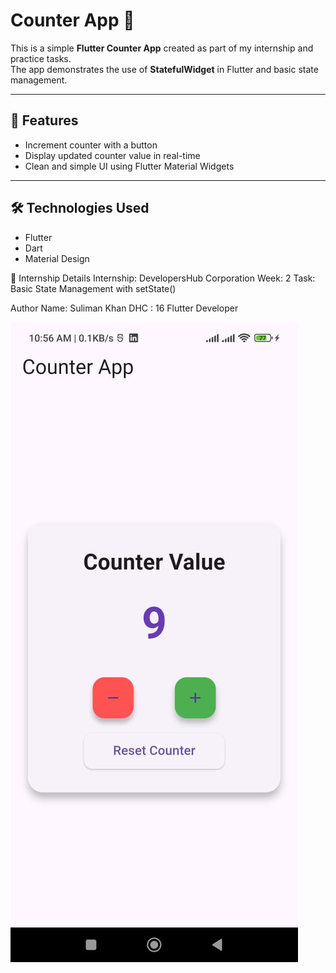 # Counter App 🚀

This is a simple **Flutter Counter App** created as part of my internship and practice tasks.  
The app demonstrates the use of **StatefulWidget** in Flutter and basic state management.

---

## 📱 Features
- Increment counter with a button  
- Display updated counter value in real-time  
- Clean and simple UI using Flutter Material Widgets  

---

## 🛠️ Technologies Used
- Flutter  
- Dart  
- Material Design  

📅 Internship Details
Internship: DevelopersHub Corporation
Week: 2
Task: Basic State Management with setState()

Author
Name: Suliman Khan
DHC : 16
Flutter Developer

![Counter App Screenshot](pictures/counterApp.jpeg)
